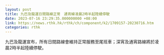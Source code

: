 ```yaml
---
layout: post
title: 九巴及龍運日間路線正常　通宵線凌晨2時半起陸續停駛
date: 2023-07-16 23:29:35.000000000 +08:00
link: https://news.rthk.hk/rthk/ch/component/k2/1709157-20230716.htm
categories: rthk
---
```


九巴及龍運宣布，所有日間路線會維持正常服務至尾班車；深宵及通宵路線將於凌晨2時半起陸續停駛。

